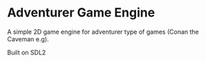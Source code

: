 # Adventurer Game Engine

A simple 2D game engine for adventurer type of games (Conan the Caveman e.g).

Built on SDL2
